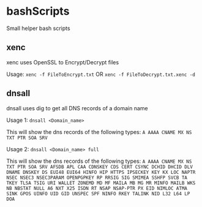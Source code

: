 # bashScripts
Small helper bash scripts

## xenc
xenc uses OpenSSL to Encrypt/Decrypt files

Usage: `xenc -f FileToEncrypt.txt` OR `xenc -f FileToDecrypt.txt.xenc -d` 

## dnsall
dnsall uses dig to get all DNS records of a domain name

Usage 1: `dnsall <Domain_name>`

This will show the dns records of the following types: `A AAAA CNAME MX NS TXT PTR SOA SRV`


Usage 2: `dnsall <Domain_name> full`

This will show the dns records of the following types: `A AAAA CNAME MX NS TXT PTR SOA SRV AFSDB APL CAA CDNSKEY CDS CERT CSYNC DCHID DHCID DLV DNAME DNSKEY DS EUI48 EUI64 HINFO HIP HTTPS IPSECKEY KEY KX LOC NAPTR NSEC NSEC3 NSEC3PARAM OPENPGPKEY RP RRSIG SIG SMIMEA SSHFP SVCB TA TKEY TLSA TSIG URI WALLET ZONEMD MD MF MAILA MB MG MR MINFO MAILB WKS NB NBSTAT NULL A6 NXT X25 ISDN RT NSAP NSAP-PTR PX EID NIMLOC ATMA SINK GPOS UINFO UID GID UNSPEC SPF NINFO RKEY TALINK NID L32 L64 LP DOA`


